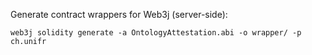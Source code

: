 Generate contract wrappers for Web3j (server-side):

```
web3j solidity generate -a OntologyAttestation.abi -o wrapper/ -p ch.unifr
```